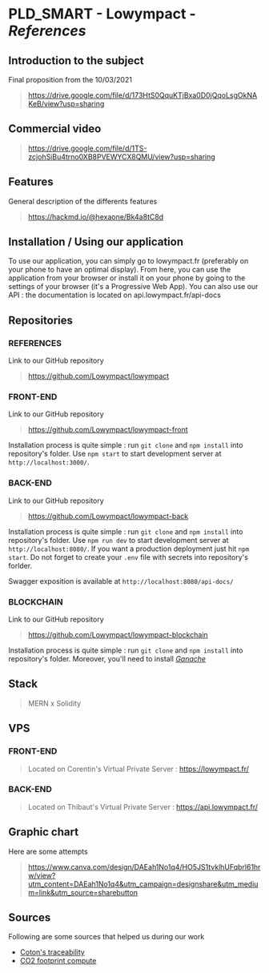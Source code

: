 # PLD_SMART - **Lowympact** - *References*

## Introduction to the subject

Final proposition from the 10/03/2021

> https://drive.google.com/file/d/173HtS0QquKTjBxa0D0jQqoLsgOkNAKeB/view?usp=sharing

## Commercial video

> https://drive.google.com/file/d/1TS-zcjohSiBu4trno0XB8PVEWYCX8QMU/view?usp=sharing

## Features

General description of the differents features

> https://hackmd.io/@hexaone/Bk4a8tC8d

## Installation / Using our application

To use our application, you can simply go to lowympact.fr (preferably on your phone to have an optimal display). From here, you can use the application from your browser or install it on your phone by going to the settings of your browser (it's a Progressive Web App). You can also use our API : the documentation is located on api.lowympact.fr/api-docs

## Repositories

### REFERENCES

Link to our GitHub repository

> https://github.com/Lowympact/lowympact

### FRONT-END

Link to our GitHub repository

> https://github.com/Lowympact/lowympact-front

Installation process is quite simple : run `git clone` and `npm install` into repository's folder. Use `npm start` to start development server at `http://localhost:3000/`.

### BACK-END

Link to our GitHub repository

> https://github.com/Lowympact/lowympact-back

Installation process is quite simple : run `git clone` and `npm install` into repository's folder. Use `npm run dev` to start development server at `http://localhost:8080/`. If you want a production deployment just hit `npm start`. Do not forget to create your `.env` file with secrets into repository's forlder.

Swagger exposition is available at `http://localhost:8080/api-docs/`

### BLOCKCHAIN

Link to our GitHub repository

> https://github.com/Lowympact/lowympact-blockchain

Installation process is quite simple : run `git clone` and `npm install` into repository's folder. Moreover, you'll need to install *[Ganache](https://www.trufflesuite.com/ganache)*

## Stack

> MERN x Solidity

## VPS

### FRONT-END

> Located on Corentin's Virtual Private Server : https://lowympact.fr/

### BACK-END

> Located on Thibaut's Virtual Private Server : https://api.lowympact.fr/


## Graphic chart

Here are some attempts

> https://www.canva.com/design/DAEah1No1q4/HO5JS1tvklhUFqbrl61hrw/view?utm_content=DAEah1No1q4&utm_campaign=designshare&utm_medium=link&utm_source=sharebutton

## Sources

Following are some sources that helped us during our work
- [Coton's traceability](https://github.com/solenebutruille/Blockchain_Cotton_Tracabilite)
- [CO2 footprint compute](https://www.co2nnect.org/help_sheets/?op_id=602&opt_id=98)